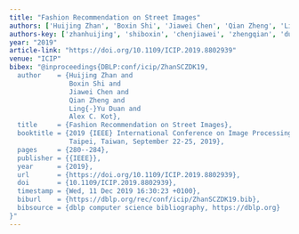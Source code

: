 ```yaml
---
title: "Fashion Recommendation on Street Images"
authors: ['Huijing Zhan', 'Boxin Shi', 'Jiawei Chen', 'Qian Zheng', 'Ling-Yu Duan', 'Alex C. Kot']
authors-key: ['zhanhuijing', 'shiboxin', 'chenjiawei', 'zhengqian', 'duanlingyu', 'c.alex']
year: "2019"
article-link: "https://doi.org/10.1109/ICIP.2019.8802939"
venue: "ICIP"
bibex: "@inproceedings{DBLP:conf/icip/ZhanSCZDK19,
  author    = {Huijing Zhan and
               Boxin Shi and
               Jiawei Chen and
               Qian Zheng and
               Ling{-}Yu Duan and
               Alex C. Kot},
  title     = {Fashion Recommendation on Street Images},
  booktitle = {2019 {IEEE} International Conference on Image Processing, {ICIP} 2019,
               Taipei, Taiwan, September 22-25, 2019},
  pages     = {280--284},
  publisher = {{IEEE}},
  year      = {2019},
  url       = {https://doi.org/10.1109/ICIP.2019.8802939},
  doi       = {10.1109/ICIP.2019.8802939},
  timestamp = {Wed, 11 Dec 2019 16:30:23 +0100},
  biburl    = {https://dblp.org/rec/conf/icip/ZhanSCZDK19.bib},
  bibsource = {dblp computer science bibliography, https://dblp.org}
}"
---
```

